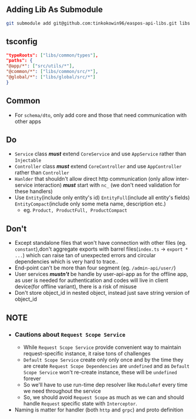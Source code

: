 ## Adding Lib As Submodule

 ```bash
 git submodule add git@github.com:tinkokowin96/easpos-api-libs.git libs
 ```

## tsconfig

```JSON 
"typeRoots": ["libs/common/types"],
"paths": {
"@app/*": ["src/utils/*"],
"@common/*": ["libs/common/src/*"],
"@global/*": ["libs/global/src/*"]
} 
```

## Common

- For ```schema/dto```, only add core and those that need communication with other apps

## Do

- ```Service``` class ***must*** extend ```CoreService``` and use ```AppService``` rather than ```Injectable```
- ```Controller``` class ***must*** extend ```CoreController``` and use ```AppController``` rather than ```Controller```
- ```Hanlder``` that shouldn't allow direct http communication (only allow inter-service interaction) ***must*** start
  with `nc_` (we don't need validation for these handlers)
- Use `Entity`(include only entity's id) `EntityFull`(include all entity's fields) `EntityCompact`(include only some
  meta name, description etc.)
    - eg. `Product, ProductFull, ProductCompact`

## Don't

- Except standalone files that won't have connection with other files (eg. ```constant```),don't aggregate exports with
  barrel files(```index.ts``` -> ```export * ...```) which can raise tan of unexpected errors and circular dependencies
  which is very hard to trace..
- End-point can't be more than four segment (eg. ```/admin-api/user/```)
- User services **_mustn't_** be handle by user-api-app as for the offline app, as user is needed for authentication and
  codes will live in client device(for offline variant), there is a risk of misuse
- Don't store object_id in nested object, instead just save string version of object_id

## NOTE

- ### Cautions about ```Request Scope Service```
    - While ```Request Scope Service``` provide convenient way to maintain request-specific instance, it raise tons of
      challenges
    - ```Default Scope Service``` create only only once and by the time they are create ```Request Scope Dependencies```
      are ```undefined``` and as ```Default Scope Service``` won't re-create instance, these will be ```undefined```
      forever
    - So we'll have to use run-time dep resolver like ```ModuleRef``` every time we need throughout the service
    - So, we should avoid ```Request Scope``` as much as we can and should handle ```Request``` specific state
      with ```Interceptor```.
- Naming is matter for handler (both ```http``` and ```grpc```) and proto definition
